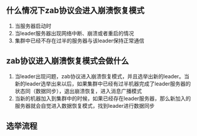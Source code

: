 ## 什么情况下zab协议会进入崩溃恢复模式
1.	当服务器启动时
2.	当leader服务器出现网络中断、崩溃或者重启的情况
3.	集群中已经不存在过半的服务器与该leader保持正常通信

## zab协议进入崩溃恢复模式会做什么
1.	当leader出现问题，zab协议进入崩溃恢复模式，并且选举出新的leader。当新的leader选举出来以后，如果集群中已经有过半机器完成了leader服务器的状态同（数据同步），退出崩溃恢复，进入消息广播模式
2.	当新的机器加入到集群中的时候，如果已经存在leader服务器，那么新加入的服务器就会自觉进入数据恢复模式，找到leader进行数据同步

## 选举流程

